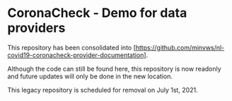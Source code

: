 # CoronaCheck - Demo for data providers 

This repository has been consolidated into [https://github.com/minvws/nl-covid19-coronacheck-provider-documentation]. 

Although the code can still be found here, this repository is now readonly and future updates will only be done in the new location.

This legacy repository is scheduled for removal on July 1st, 2021.
